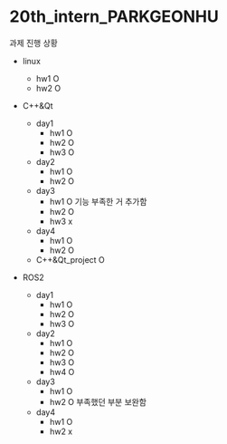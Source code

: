 # 20th_intern_PARKGEONHU

과제 진행 상황
- linux
  - hw1      O
  - hw2      O

- C++&Qt
  - day1
    - hw1    O
    - hw2    O
    - hw3    O
  - day2
    - hw1    O
    - hw2    O
  - day3
    - hw1    O 기능 부족한 거 추가함
    - hw2    O
    - hw3    x
  - day4
    - hw1    O
    - hw2    O
  - C++&Qt_project O
      
- ROS2
  - day1
    - hw1    O
    - hw2    O
    - hw3    O
  - day2
    - hw1    O
    - hw2    O
    - hw3    O
    - hw4    O
  - day3
    - hw1    O
    - hw2    O 부족했던 부분 보완함
  - day4
    - hw1    O
    - hw2    x 

